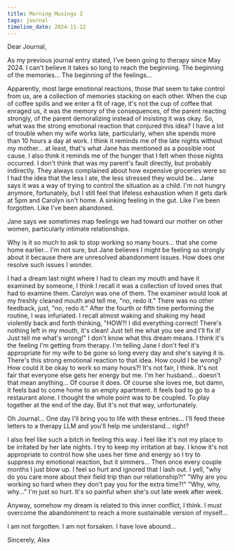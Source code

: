 ```yaml
---
title: Morning Musings 2
tags: journal
timeline_date: 2024-11-12
---
```


Dear Journal,

As my previous journal entry stated, I've been going to therapy since May 2024. I can't believe it takes so long to reach the beginning. The beginning of the memories... The beginning of the feelings...

Apparently, most large emotional reactions, those that seem to take control from us, are a collection of memories stacking on each other. When the cup of coffee spills and we enter a fit of rage, it's not the cup of coffee that enraged us, it was the memory of the consequences, of the parent reacting strongly, of the parent demoralizing instead of insisting it was okay.
So, what was the strong emotional reaction that conjured this idea? I have a lot of trouble when my wife works late, particularly, when she spends more than 10 hours a day at work. I think it reminds me of the late nights without my mother... at least, that's what Jane has mentioned as a possible root cause.
I also think it reminds me of the hunger that I felt when those nights occurred. I don't think that was my parent's fault directly, but probably indirectly. They always complained about how expensive groceries were so I had the idea that the less I ate, the less stressed they would be...
Jane says it was a way of trying to control the situation as a child. I'm not hungry anymore, fortunately, but I still feel that lifeless exhaustion when it gets dark at 5pm and Carolyn isn't home. A sinking feeling in the gut. Like I've been forgotten.
Like I've been abandoned.

Jane says we sometimes map feelings we had toward our mother on other women, particularly intimate relationships.

Why is it so much to ask to stop working so many hours... that she come home earlier... I'm not sure, but Jane believes I might be feeling so strongly about it because
there are unresolved abandonment issues. How does one resolve such issues I wonder.

I had a dream last night where I had to clean my mouth and have it examined by someone, I think I recall it was a collection of loved ones that had to examine them. Carolyn was one of them.
The examiner would look at my freshly cleaned mouth and tell me, "no, redo it." There was no other feedback, just, "no, redo it." After the fourth or fifth time performing the routine, I was infuriated.
I recall almost waking and shaking my head violently back and forth thinking, "HOW?! I did everything correct! There's nothing left in my mouth, it's clean! Just tell me what you see and I'll fix it! Just tell me what's wrong!"
I don't know what this dream means. I think it's the feeling I'm getting from therapy. I'm telling Jane I don't feel it's appropriate for my wife to be gone so long every day and she's saying it is.
There's this strong emotional reaction to that idea. How could I be wrong? How could it be okay to work so many hours?! It's not fair, I think. It's not fair that everyone else gets her energy but me.
I'm her husband... doesn't that mean anything... Of course it does. Of course she loves me, but damn, it feels bad to come home to an empty apartment. It feels bad to go to a restaurant alone.
I thought the whole point was to be coupled. To play together at the end of the day. But it's not that way, unfortunately.

Oh Journal... One day I'll bring you to life with these entries... I'll feed these letters to a therapy LLM and you'll help me understand... right?

I also feel like such a bitch in feeling this way. I feel like it's not my place to be irritated by her late nights. I try to keep my irritation at bay. I know it's not appropriate
to control how she uses her time and energy so I try to suppress my emotional reaction, but it simmers... Then once every couple months I just blow up. I feel so hurt and ignored that I lash out.
I yell, "why do you care more about their field trip than our relationship?!" "Why are you working so hard when they don't pay you for the extra time?!" "Why, why, why..."
I'm just so hurt. It's so painful when she's out late week after week.

Anyway, somehow my dream is related to this inner conflict, I think. I must overcome the abandonment to reach a more sustainable version of myself...

I am not forgotten. I am not forsaken. I have love abound...

Sincerely,
Alex
